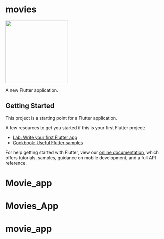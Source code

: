 # movies

<img src = "https://user-images.githubusercontent.com/67471054/147414488-1fc49e4e-fb1e-45d5-b2fe-6deba76eb2db.gif" width="200" />


A new Flutter application.

## Getting Started

This project is a starting point for a Flutter application.

A few resources to get you started if this is your first Flutter project:

- [Lab: Write your first Flutter app](https://flutter.dev/docs/get-started/codelab)
- [Cookbook: Useful Flutter samples](https://flutter.dev/docs/cookbook)

For help getting started with Flutter, view our
[online documentation](https://flutter.dev/docs), which offers tutorials,
samples, guidance on mobile development, and a full API reference.
# Movie_app
# Movies_App
# movie_app
